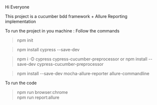 Hi Everyone 

This project is a cucumber bdd framework + Allure Reporting implementation

To run the project in you machine :
Follow the commands 
>  npm init 

> npm install cypress --save-dev

> npm i -D cypress cypress-cucumber-preprocessor
or 
> npm install --save-dev cypress-cucumber-preprocessor

> npm install --save-dev mocha-allure-reporter allure-commandline

To run the code 

> npm run browser:chrome    
> npm run report:allure     
